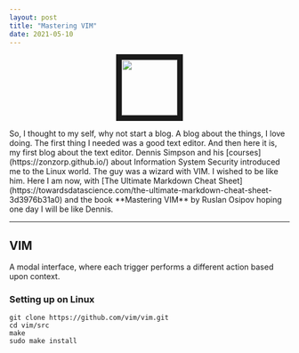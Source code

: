 ```yaml
---
layout: post
title: "Mastering VIM"
date: 2021-05-10
---
```


<p align="center">
<img src="https://miro.medium.com/max/1022/0*6ve47nqg93ZzZxws.png" width="100" height="100" border="10"/>
</p>
So, I thought to my self, why not start a blog. A blog about the things, I love doing. The first thing I needed was a good text editor. And then here it is, my first blog about the text editor. Dennis Simpson and his [courses](https://zonzorp.github.io/) about Information System Security introduced me to the Linux world. The guy was a wizard with VIM. I wished to be like him. Here I am now, with [The Ultimate Markdown Cheat Sheet](https://towardsdatascience.com/the-ultimate-markdown-cheat-sheet-3d3976b31a0) and the book **Mastering VIM** by Ruslan Osipov hoping one day I will be like Dennis.

***
## VIM
A modal interface, where each trigger performs a different action based upon context. 

### Setting up on Linux
```
git clone https://github.com/vim/vim.git
cd vim/src
make
sudo make install
```




